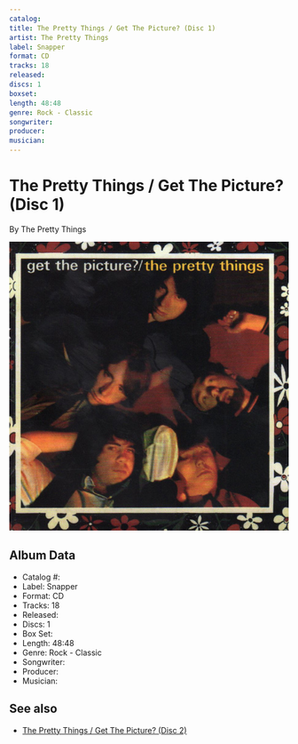 ```yaml
---
catalog: 
title: The Pretty Things / Get The Picture? (Disc 1)
artist: The Pretty Things
label: Snapper
format: CD
tracks: 18
released: 
discs: 1
boxset: 
length: 48:48
genre: Rock - Classic
songwriter: 
producer: 
musician: 
---
```


# The Pretty Things / Get The Picture? (Disc 1)

By The Pretty Things

![](../../assets/albumcovers/The_Pretty_Things-Get_The_Picture.png)

## Album Data

- Catalog #: 
- Label: Snapper
- Format: CD
- Tracks: 18
- Released: 
- Discs: 1
- Box Set: 
- Length: 48:48
- Genre: Rock - Classic
- Songwriter: 
- Producer: 
- Musician: 


## See also

- [The Pretty Things / Get The Picture? (Disc 2)](The_Pretty_Things_-_Get_The_Picture_Disc_2.md)
